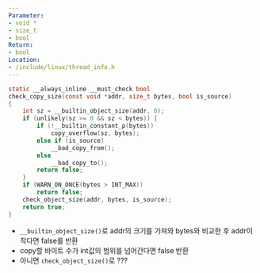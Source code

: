 ```yaml
---
Parameter: 
- void *
- size_t
- bool
Return:
- bool
Location:
- /include/linux/thread_info.h
---
```


```c
static __always_inline __must_check bool
check_copy_size(const void *addr, size_t bytes, bool is_source)
{
	int sz = __builtin_object_size(addr, 0);
	if (unlikely(sz >= 0 && sz < bytes)) {
		if (!__builtin_constant_p(bytes))
			copy_overflow(sz, bytes);
		else if (is_source)
			__bad_copy_from();
		else
			__bad_copy_to();
		return false;
	}
	if (WARN_ON_ONCE(bytes > INT_MAX))
		return false;
	check_object_size(addr, bytes, is_source);
	return true;
}
```

- `__builtin_object_size()`로 addr의 크기를 가져와 bytes와 비교한 후 addr이 작다면 false를 반환
- copy할 바이트 수가 int값의 범위를 넘어간다면 false 반환
- 아니면 `check_object_size()`로 ???